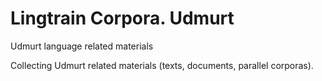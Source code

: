 # Lingtrain Corpora. Udmurt
Udmurt language related materials

Collecting Udmurt related materials (texts, documents, parallel corporas).
